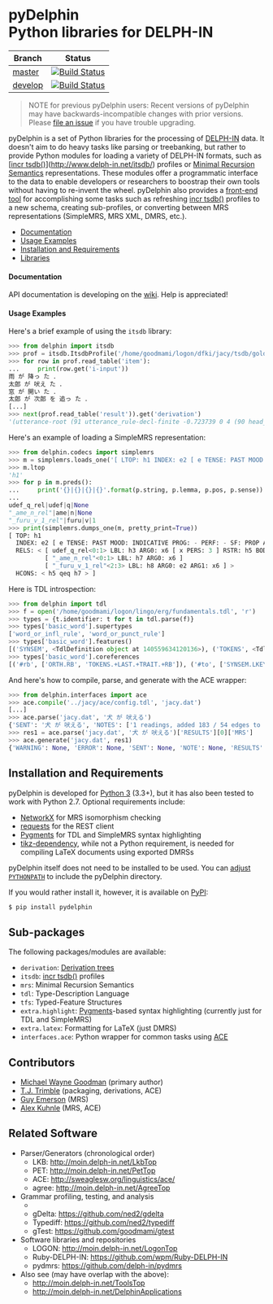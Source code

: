 # pyDelphin <br/> Python libraries for DELPH-IN

| Branch | Status |
| ------ | ------ |
| [master](https://github.com/delph-in/pydelphin/tree/master)  | [![Build Status](https://travis-ci.org/delph-in/pydelphin.svg?branch=master)](https://travis-ci.org/delph-in/pydelphin) |
| [develop](https://github.com/delph-in/pydelphin/tree/develop) | [![Build Status](https://travis-ci.org/delph-in/pydelphin.svg?branch=develop)](https://travis-ci.org/delph-in/pydelphin) |

> NOTE for previous pyDelphin users: Recent versions of pyDelphin may
> have backwards-incompatible changes with prior versions. Please
> [file an issue](https://github.com/delph-in/pydelphin/issues) if you
> have trouble upgrading.

pyDelphin is a set of Python libraries for the
processing of [DELPH-IN](http://delph-in.net) data. It doesn't aim to
do heavy tasks like parsing or treebanking, but rather to provide Python
modules for loading a variety of DELPH-IN formats, such as [[incr
tsdb()]](http://www.delph-in.net/itsdb/) profiles or [Minimal Recursion
Semantics](http://moin.delph-in.net/RmrsTop) representations. These
modules offer a programmatic interface to the data to enable developers
or researchers to boostrap their own tools without having to re-invent
the wheel. pyDelphin also provides a [front-end tool][] for
accomplishing some tasks such as refreshing [incr tsdb()] profiles to a new
schema, creating sub-profiles, or converting between MRS representations
(SimpleMRS, MRS XML, DMRS, etc.).

* [Documentation](#documentation)
* [Usage Examples](#usage-examples)
* [Installation and Requirements](#installation-and-requirements)
* [Libraries](#sub-packages)

[front-end tool]: https://github.com/delph-in/pydelphin/wiki/Command-line-Tutorial

#### Documentation

API documentation is developing on the
[wiki](https://github.com/delph-in/pydelphin/wiki). Help is
appreciated!

#### Usage Examples

Here's a brief example of using the `itsdb` library:

```python
>>> from delphin import itsdb
>>> prof = itsdb.ItsdbProfile('/home/goodmami/logon/dfki/jacy/tsdb/gold/mrs')
>>> for row in prof.read_table('item'):
...     print(row.get('i-input'))
雨 が 降っ た ．
太郎 が 吠え た ．
窓 が 開い た ．
太郎 が 次郎 を 追っ た ．
[...]
>>> next(prof.read_table('result')).get('derivation')
'(utterance-root (91 utterance_rule-decl-finite -0.723739 0 4 (90 head_subj_rule -1.05796 0 4 (87 hf-complement-rule -0.50201 0 2 (86 quantify-n-rule -0.32216 0 1 (5 ame-noun 0 0 1 ("雨" 1 "\\"雨\\""))) (6 ga 0.531537 1 2 ("が" 2 "\\"が\\""))) (89 vstem-vend-rule -0.471785 2 4 (88 t-lexeme-c-stem-infl-rule 0.120963 2 3 (14 furu_1 0 2 3 ("降っ" 3 "\\"降っ\\""))) (24 ta-end -0.380719 3 4 ("た" 4 "\\"た\\""))))))'
```

Here's an example of loading a SimpleMRS representation:

```python
>>> from delphin.codecs import simplemrs
>>> m = simplemrs.loads_one('[ LTOP: h1 INDEX: e2 [ e TENSE: PAST MOOD: INDICATIVE PROG: - PERF: - SF: PROP ASPECT: DEFAULT_ASPECT PASS: - ] RELS: < [ udef_q_rel<0:1> LBL: h3 ARG0: x6 [ x PERS: 3 ] RSTR: h5 BODY: h4 ] [ "_ame_n_rel"<0:1> LBL: h7 ARG0: x6 ] [ "_furu_v_1_rel"<2:3> LBL: h8 ARG0: e2 ARG1: x6 ] > HCONS: < h5 qeq h7 > ]')
>>> m.ltop
'h1'
>>> for p in m.preds():
...     print('{}|{}|{}|{}'.format(p.string, p.lemma, p.pos, p.sense))
... 
udef_q_rel|udef|q|None
"_ame_n_rel"|ame|n|None
"_furu_v_1_rel"|furu|v|1
>>> print(simplemrs.dumps_one(m, pretty_print=True))
[ TOP: h1
  INDEX: e2 [ e TENSE: PAST MOOD: INDICATIVE PROG: - PERF: - SF: PROP ASPECT: DEFAULT_ASPECT PASS: - ]
  RELS: < [ udef_q_rel<0:1> LBL: h3 ARG0: x6 [ x PERS: 3 ] RSTR: h5 BODY: h4 ]
          [ "_ame_n_rel"<0:1> LBL: h7 ARG0: x6 ]
          [ "_furu_v_1_rel"<2:3> LBL: h8 ARG0: e2 ARG1: x6 ] >
  HCONS: < h5 qeq h7 > ]

```

Here is TDL introspection:

```python
>>> from delphin import tdl
>>> f = open('/home/goodmami/logon/lingo/erg/fundamentals.tdl', 'r')
>>> types = {t.identifier: t for t in tdl.parse(f)}
>>> types['basic_word'].supertypes
['word_or_infl_rule', 'word_or_punct_rule']
>>> types['basic_word'].features()
[('SYNSEM', <TdlDefinition object at 140559634120136>), ('TOKENS', <TdlDefinition object at 140559631479864>), ('ORTH', <TdlDefinition object at 140559631479000>)]
>>> types['basic_word'].coreferences
[('#rb', ['ORTH.RB', 'TOKENS.+LAST.+TRAIT.+RB']), ('#to', ['SYNSEM.LKEYS.KEYREL.CTO', 'ORTH.TO', 'TOKENS.+LAST.+TO']), ('#lb', ['ORTH.LB', 'TOKENS.+LIST.FIRST.+TRAIT.+LB']), ('#form', ['ORTH.FORM', 'TOKENS.+LIST.FIRST.+FORM']), ('#tl', ['SYNSEM.PHON.ONSET.--TL', 'TOKENS.+LIST']), ('#from', ['SYNSEM.LKEYS.KEYREL.CFROM', 'ORTH.FROM', 'TOKENS.+LIST.FIRST.+FROM']), ('#class', ['ORTH.CLASS', 'TOKENS.+LIST.FIRST.+CLASS'])]

```

And here's how to compile, parse, and generate with the ACE wrapper:

```python
>>> from delphin.interfaces import ace
>>> ace.compile('../jacy/ace/config.tdl', 'jacy.dat')
[...]
>>> ace.parse('jacy.dat', '犬 が 吠える')
{'SENT': '犬 が 吠える', 'NOTES': ['1 readings, added 183 / 54 edges to chart (22 fully instantiated, 26 actives used, 11 passives used)\tRAM: 730k'], 'WARNINGS': [], 'RESULTS': [{'DERIV': '(267 utterance_rule-decl-finite 4.367251 0 3 (266 head_subj_rule 2.906826 0 3 (263 hf-complement-rule -0.956762 0 2 (262 quantify-n-rule 0.215732 0 1 (10 inu-noun 0.049650 0 1 ("犬" 7 "token [ +FORM \\"犬\\" +FROM \\"0\\" +TO \\"1\\" +ID diff-list [ LIST list LAST list ] +POS pos [ +TAGS null +PRBS null ] +CLASS non_ne [ +INITIAL luk ] +TRAIT token_trait +PRED predsort +CARG \\"犬\\" ]"))) (17 ga 0.150269 1 2 ("が" 8 "token [ +FORM \\"が\\" +FROM \\"2\\" +TO \\"3\\" +ID diff-list [ LIST list LAST list ] +POS pos [ +TAGS null +PRBS null ] +CLASS non_ne [ +INITIAL luk ] +TRAIT token_trait +PRED predsort +CARG \\"が\\" ]"))) (265 unary-vstem-vend-rule 3.336552 2 3 (264 ru-lexeme-infl-rule 2.257695 2 3 (18 hoeru_1 0.000000 2 3 ("吠える" 9 "token [ +FORM \\"吠える\\" +FROM \\"4\\" +TO \\"7\\" +ID diff-list [ LIST list LAST list ] +POS pos [ +TAGS null +PRBS null ] +CLASS non_ne [ +INITIAL luk ] +TRAIT token_trait +PRED predsort +CARG \\"吠える\\" ]"))))))', 'MRS': '[ LTOP: h0 INDEX: e2 [ e TENSE: pres MOOD: indicative PROG: - PERF: - ASPECT: default_aspect PASS: - SF: prop ] RELS: < [ udef_q_rel<0:1> LBL: h4 ARG0: x3 [ x PERS: 3 ] RSTR: h5 BODY: h6 ]  [ "_inu_n_rel"<0:1> LBL: h7 ARG0: x3 ]  [ "_hoeru_v_1_rel"<4:7> LBL: h1 ARG0: e2 ARG1: x3 ] > HCONS: < h0 qeq h1 h5 qeq h7 > ]'}], 'ERRORS': []}
>>> res1 = ace.parse('jacy.dat', '犬 が 吠える')['RESULTS'][0]['MRS']
>>> ace.generate('jacy.dat', res1)
{'WARNING': None, 'ERROR': None, 'SENT': None, 'NOTE': None, 'RESULTS': ['犬 が 吠える']}
```


## Installation and Requirements

pyDelphin is developed for [Python 3](http://python.org/download/)
(3.3+), but it has also been tested to work with Python 2.7. Optional
requirements include:
  - [NetworkX](http://networkx.github.io/) for MRS isomorphism
    checking
  - [requests](http://requests.readthedocs.io/en/master/) for the
    REST client
  - [Pygments](http://pygments.org/) for TDL and SimpleMRS syntax
    highlighting
  - [tikz-dependency](https://www.ctan.org/pkg/tikz-dependency), while
    not a Python requirement, is needed for compiling LaTeX documents
    using exported DMRSs

pyDelphin itself does not need to be installed to be used. You can
[adjust `PYTHONPATH`](https://docs.python.org/3/using/cmdline.html#envvar-PYTHONPATH)
to include the pyDelphin directory.

If you would rather install it, however, it is available on
[PyPI](https://pypi.python.org/pypi/pyDelphin):

```bash
$ pip install pydelphin
```

## Sub-packages

The following packages/modules are available:

- `derivation`: [Derivation trees](http://moin.delph-in.net/ItsdbDerivations)
- `itsdb`: [incr tsdb()] profiles
- `mrs`: Minimal Recursion Semantics
- `tdl`: Type-Description Language
- `tfs`: Typed-Feature Structures
- `extra.highlight`: [Pygments](http://pygments.org/)-based syntax
  highlighting (currently just for TDL and SimpleMRS)
- `extra.latex`: Formatting for LaTeX (just DMRS)
- `interfaces.ace`: Python wrapper for common tasks using
  [ACE](http://sweaglesw.org/linguistics/ace/)

## Contributors

- [Michael Wayne Goodman](https://github.com/goodmami/) (primary author)
- [T.J. Trimble](https://github.com/dantiston/) (packaging, derivations, ACE)
- [Guy Emerson](https://github.com/guyemerson/) (MRS)
- [Alex Kuhnle](https://github.com/AlexKuhnle/) (MRS, ACE)

## Related Software

* Parser/Generators (chronological order)
  - LKB: http://moin.delph-in.net/LkbTop
  - PET: http://moin.delph-in.net/PetTop
  - ACE: http://sweaglesw.org/linguistics/ace/
  - agree: http://moin.delph-in.net/AgreeTop
* Grammar profiling, testing, and analysis
  - [incr tsdb()]: http://www.delph-in.net/itsdb/
  - gDelta: https://github.com/ned2/gdelta
  - Typediff: https://github.com/ned2/typediff
  - gTest: https://github.com/goodmami/gtest
* Software libraries and repositories
  - LOGON: http://moin.delph-in.net/LogonTop
  - Ruby-DELPH-IN: https://github.com/wpm/Ruby-DELPH-IN
  - pydmrs: https://github.com/delph-in/pydmrs
* Also see (may have overlap with the above):
  - http://moin.delph-in.net/ToolsTop
  - http://moin.delph-in.net/DelphinApplications

